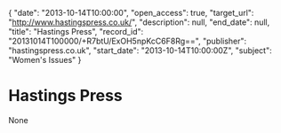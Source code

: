 {
  "date": "2013-10-14T10:00:00", 
  "open_access": true, 
  "target_url": "http://www.hastingspress.co.uk/", 
  "description": null, 
  "end_date": null, 
  "title": "Hastings Press", 
  "record_id": "20131014T100000/+R7btU/ExOH5npKcC6F8Rg==", 
  "publisher": "hastingspress.co.uk", 
  "start_date": "2013-10-14T10:00:00Z", 
  "subject": "Women's Issues"
}

# Hastings Press

None